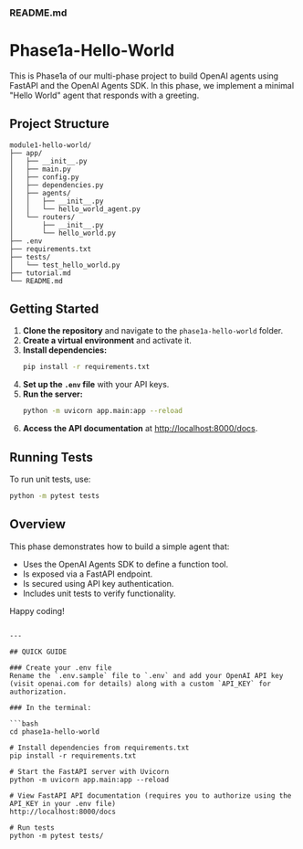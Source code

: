 ### README.md

# Phase1a-Hello-World

This is Phase1a of our multi-phase project to build OpenAI agents using FastAPI and the OpenAI Agents SDK. In this phase, we implement a minimal "Hello World" agent that responds with a greeting.

## Project Structure

```
module1-hello-world/
├── app/
│   ├── __init__.py
│   ├── main.py
│   ├── config.py
│   ├── dependencies.py
│   ├── agents/
│   │   ├── __init__.py
│   │   └── hello_world_agent.py
│   └── routers/
│       ├── __init__.py
│       └── hello_world.py
├── .env
├── requirements.txt
├── tests/
│   └── test_hello_world.py
├── tutorial.md
└── README.md
```

## Getting Started

1. **Clone the repository** and navigate to the `phase1a-hello-world` folder.
2. **Create a virtual environment** and activate it.
3. **Install dependencies:**
   ```bash
   pip install -r requirements.txt
   ```
4. **Set up the `.env` file** with your API keys.
5. **Run the server:**
   ```bash
   python -m uvicorn app.main:app --reload
   ```
6. **Access the API documentation** at [http://localhost:8000/docs](http://localhost:8000/docs).

## Running Tests

To run unit tests, use:
```bash
python -m pytest tests
```

## Overview

This phase demonstrates how to build a simple agent that:
- Uses the OpenAI Agents SDK to define a function tool.
- Is exposed via a FastAPI endpoint.
- Is secured using API key authentication.
- Includes unit tests to verify functionality.

Happy coding!
```

---

## QUICK GUIDE

### Create your .env file
Rename the `.env.sample` file to `.env` and add your OpenAI API key (visit openai.com for details) along with a custom `API_KEY` for authorization.

### In the terminal:

```bash
cd phase1a-hello-world

# Install dependencies from requirements.txt
pip install -r requirements.txt

# Start the FastAPI server with Uvicorn
python -m uvicorn app.main:app --reload

# View FastAPI API documentation (requires you to authorize using the API_KEY in your .env file)
http://localhost:8000/docs

# Run tests
python -m pytest tests/
```
